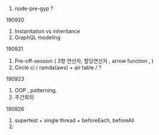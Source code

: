 
1. node-pre-gyp ?

190920

1. Instanitation vs inheritance
2. GraphQL modeling

190921

1. Pre-off-session ( 3항 연산자, 할당연산자 , arrow function , )
2. Circle ci / ramda(aws) + air table / ? 

190923

1. OOP , patterning,
2. 주간회의

190926

1. supertest + single thread + beforeEach, beforeAll
2. <Template> + event listener
3. AJAX ,http basic review required

190927

1. local browser / cross domain issue
2. <Template> + cloning + appendChild
3. fetching options / response instance

190928

1. eem task / student info + automation
2. pure javascript web / front-end framework

190929

1. webpack bundling babel
2. recast.ly review

190930

--

191001

1. webpack uglify + 합성이벤트

191002

1. typora + docs
2. compile, transpile, bundling

191003

1. CAP Theorem

191005

1. check-in flow
2. django table join
3. graphql resolver(nested)
4. pre-off-session

191007

1. python module import / path
2. aws s3-multer issue

191008

1. debugger node --inspect // vscode debugger

191012

1. apache airflow, personalize
2. apollo-graphql, node scheduler, cron

191014

1. regExr : new RegExr('  ', gi) === /  /gi !== /'  '/gi

191015

1. node.js mode : 0o666 ( allow both read and write functionality) chmod
2. NaN === NaN : false

191016

1. jupyter
2. 50YearsDataScience.pdf

191021

1. CI/CD
2. SSL, CloudFront, Route 53

191024

1. java javascript overloading (ploymoriphm)

191025

1. flow, typescript, Reason, Kotlin, others for static-type-checking in react

191030

1. code smell (bad code)
2. atScript

191031

1. vue-cli + vue-chart.js

191106

1. session - cookie - header
2. PG module
3. graphQL Apollo
4. monorepo

191107

1. how to data cleaning : should specify data i want
2. antd with photoshop

191108

1. credential axios/fetch cors setting

191129

1. react-native cli init
2. TDD study
